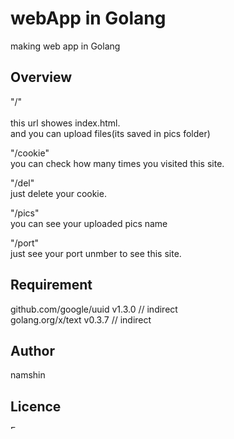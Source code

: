 # webApp in Golang

making web app in Golang<br> 

## Overview
"/" <br>  
this url showes index.html. <br>
and you can upload files(its saved in pics folder)<br>

"/cookie"  <br>
you can check  how many times you visited this site.<br>

"/del"  <br>
just delete your cookie.<br>

"/pics"  <br>
you can see your uploaded pics name<br>

"/port"  <br>
just see your port unmber to see this site.<br>

## Requirement
github.com/google/uuid v1.3.0 // indirect<br>
golang.org/x/text v0.3.7 // indirect<br>

## Author
namshin<br>

## Licence
Free<br>
